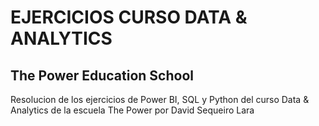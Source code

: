# EJERCICIOS CURSO DATA & ANALYTICS
## The Power Education School
Resolucion de los ejercicios de Power BI, SQL y Python del curso Data & Analytics de la escuela The Power por David Sequeiro Lara
